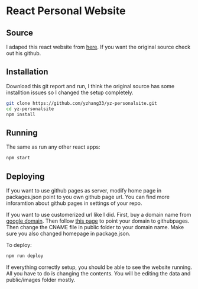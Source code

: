 # React Personal Website

## Source

I adaped this react website from [here](https://github.com/mldangelo/personal-site). If you want the original source check out his github.

## Installation 

Download this git report and run, I think the original source has some installtion issues so I changed the setup completely.
 
```bash
git clone https://github.com/yzhang33/yz-personalsite.git
cd yz-personalsite
npm install
```

## Running

The same as run any other react apps:
```bash
npm start
``` 

## Deploying

If you want to use github pages as server, modify home page in packages.json point to you own github page url. You can find more inforamtion about github pages in settings of your repo.

If you want to use customerized url like I did. First, buy a domain name from [google domain](https://domains.google/).
Then follow [this page](https://dev.to/trentyang/how-to-setup-google-domain-for-github-pages-1p58) to point your domain to githubpages. Then change the CNAME file in public folder to your domain name. Make sure you also changed homepage in package.json. 

To deploy:
```bash
npm run deploy
```
If everything correctly setup, you should be able to see the website running. All you have to do is changing the contents. You will be editing the data and public/images folder mostly. 


